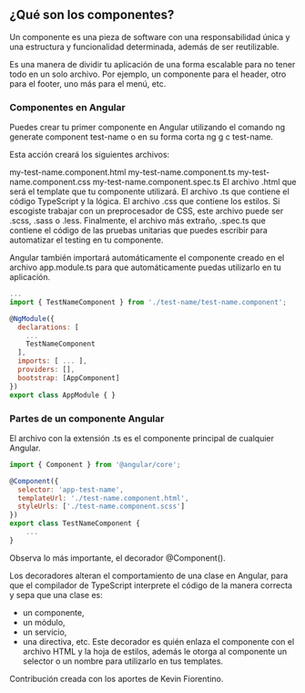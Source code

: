 ## ¿Qué son los componentes?
Un componente es una pieza de software con una responsabilidad única y una estructura y funcionalidad determinada, además de ser reutilizable.

Es una manera de dividir tu aplicación de una forma escalable para no tener todo en un solo archivo. Por ejemplo, un componente para el header, otro para el footer, uno más para el menú, etc.

### Componentes en Angular

Puedes crear tu primer componente en Angular utilizando el comando ng generate component test-name o en su forma corta ng g c test-name.

Esta acción creará los siguientes archivos:

my-test-name.component.html
my-test-name.component.ts
my-test-name.component.css
my-test-name.component.spec.ts
El archivo .html que será el template que tu componente utilizará.
El archivo .ts que contiene el código TypeScript y la lógica.
El archivo .css que contiene los estilos.
Si escogiste trabajar con un preprocesador de CSS, este archivo puede ser .scss, .sass o .less.
Finalmente, el archivo más extraño, .spec.ts que contiene el código de las pruebas unitarias que puedes escribir para automatizar el testing en tu componente.

Angular también importará automáticamente el componente creado en el archivo app.module.ts para que automáticamente puedas utilizarlo en tu aplicación.

```javascript
...
import { TestNameComponent } from './test-name/test-name.component';

@NgModule({
  declarations: [
    ...
    TestNameComponent
  ],
  imports: [ ... ],
  providers: [],
  bootstrap: [AppComponent]
})
export class AppModule { }
```
### Partes de un componente Angular

El archivo con la extensión .ts es el componente principal de cualquier Angular.

```javascript
import { Component } from '@angular/core';

@Component({
  selector: 'app-test-name',
  templateUrl: './test-name.component.html',
  styleUrls: ['./test-name.component.scss']
})
export class TestNameComponent {
    ...
}
```

Observa lo más importante, el decorador @Component().

Los decoradores alteran el comportamiento de una clase en Angular, para que el compilador de TypeScript interprete el código de la manera correcta y sepa que una clase es:

- un componente,
- un módulo,
- un servicio,
- una directiva, etc.
Este decorador es quién enlaza el componente con el archivo HTML y la hoja de estilos, además le otorga al componente un selector o un nombre para utilizarlo en tus templates.

Contribución creada con los aportes de Kevin Fiorentino.
